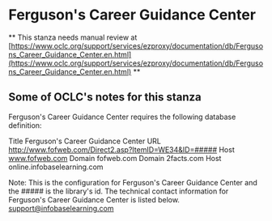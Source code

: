 # Ferguson's Career Guidance Center
** This stanza needs manual review at [https://www.oclc.org/support/services/ezproxy/documentation/db/Fergusons_Career_Guidance_Center.en.html](https://www.oclc.org/support/services/ezproxy/documentation/db/Fergusons_Career_Guidance_Center.en.html) **

## Some of OCLC's notes for this stanza

Ferguson's Career Guidance Center requires the following database definition:

Title Ferguson's Career Guidance Center
URL http://www.fofweb.com/Direct2.asp?ItemID=WE34&ID=#####
Host www.fofweb.com
Domain fofweb.com
Domain 2facts.com
Host online.infobaselearning.com

Note:
This is the configuration for Ferguson's Career Guidance Center and the ##### is the library's id.
The technical contact information for Ferguson's Career Guidance Center is listed below.
support@infobaselearning.com
